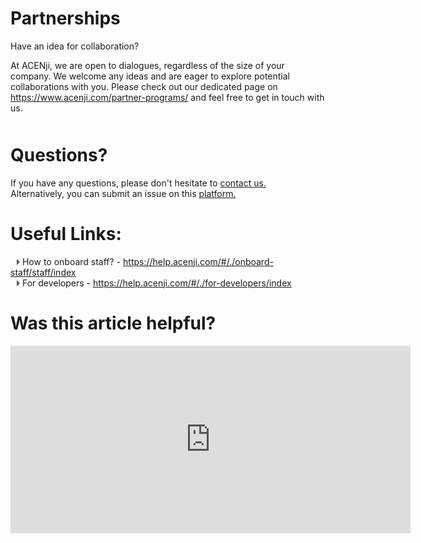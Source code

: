 # Partnerships 

Have an idea for collaboration?

At ACENji, we are open to dialogues, regardless of the size of your company. We welcome any ideas and are eager to explore potential collaborations with you. Please check out our dedicated page on https://www.acenji.com/partner-programs/ and feel free to get in touch with us.
  
  

<p style="margin-top:50px;"></p>

# Questions? 

If you have any questions, please don't hesitate to <a href="https://www.acenji.com/contact" target="_blank" rel="noopener">contact us.</a>   
Alternatively, you can submit an issue on this <a href="https://github.com/acenji/acenji-help/issues" target="_blank" rel="noopener">platform.</a>  
<p style="margin-top:30px;"></p>


# Useful Links:

<span class="triangle"></span> How to onboard staff? - https://help.acenji.com/#/./onboard-staff/staff/index         
<span class="triangle"></span> For developers - https://help.acenji.com/#/./for-developers/index   

<style>
.triangle {
display: inline-block;
width: 0;
height: 0;
border-style: solid;
border-width: 5px 0 5px 5px;
border-color: transparent transparent transparent #595959;
margin-left: 10px;
}
</style>
<p style="margin-top:30px;"></p>


# Was this article helpful?

<iframe src="https://docs.google.com/forms/d/e/1FAIpQLSeFQbfoCIaxrMlmohvsyCK27HvB8nkcdjiehbKGOwOtwWXbCw/viewform?embedded=true" width="640" height="300" frameborder="0" marginheight="0" marginwidth="0">Wird geladen…</iframe>



